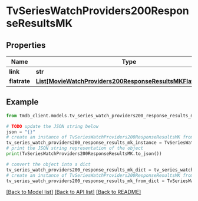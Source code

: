 # TvSeriesWatchProviders200ResponseResultsMK


## Properties

Name | Type | Description | Notes
------------ | ------------- | ------------- | -------------
**link** | **str** |  | [optional] 
**flatrate** | [**List[MovieWatchProviders200ResponseResultsMKFlatrateInner]**](MovieWatchProviders200ResponseResultsMKFlatrateInner.md) |  | [optional] 

## Example

```python
from tmdb_client.models.tv_series_watch_providers200_response_results_mk import TvSeriesWatchProviders200ResponseResultsMK

# TODO update the JSON string below
json = "{}"
# create an instance of TvSeriesWatchProviders200ResponseResultsMK from a JSON string
tv_series_watch_providers200_response_results_mk_instance = TvSeriesWatchProviders200ResponseResultsMK.from_json(json)
# print the JSON string representation of the object
print(TvSeriesWatchProviders200ResponseResultsMK.to_json())

# convert the object into a dict
tv_series_watch_providers200_response_results_mk_dict = tv_series_watch_providers200_response_results_mk_instance.to_dict()
# create an instance of TvSeriesWatchProviders200ResponseResultsMK from a dict
tv_series_watch_providers200_response_results_mk_from_dict = TvSeriesWatchProviders200ResponseResultsMK.from_dict(tv_series_watch_providers200_response_results_mk_dict)
```
[[Back to Model list]](../README.md#documentation-for-models) [[Back to API list]](../README.md#documentation-for-api-endpoints) [[Back to README]](../README.md)


